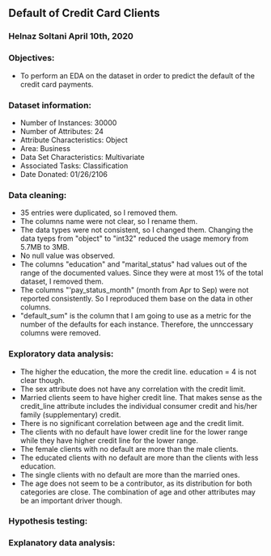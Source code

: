 ## Default of Credit Card Clients
### Helnaz Soltani            April 10th, 2020


### Objectives:
- To perform an EDA on the dataset in order to predict the default of the credit card payments.

### Dataset information:
- Number of Instances: 30000
- Number of Attributes: 24
- Attribute Characteristics: Object
- Area: Business
- Data Set Characteristics: Multivariate
- Associated Tasks: Classification
- Date Donated: 01/26/2106

### Data cleaning:
- 35 entries were duplicated, so I removed them.
- The columns name were not clear, so I rename them.
- The data types were not consistent, so I changed them. Changing the data tyeps from "object" to "int32" reduced the usage memory from 5.7MB to 3MB.
- No null value was observed.
- The columns "education" and "marital_status" had values out of the range of the documented values. Since they were at most 1% of the total dataset, I removed them.
- The columns "'pay_status_month" (month from Apr to Sep) were not reported consistently. So I reproduced them base on the data in other columns.
- "default_sum" is the column that I am going to use as a metric for the number of the defaults for each instance. Therefore, the unnccessary columns were removed.

### Exploratory data analysis:
- The higher the education, the more the credit line. education = 4 is not clear though.
- The sex attribute does not have any correlation with the credit limit.
- Married clients seem to have higher credit line. That makes sense as the credit_line attribute includes the individual consumer credit and his/her family (supplementary) credit.
- There is no significant correlation between age and the credit limit.
- The clients with no default have lower credit line for the lower range while they have higher credit line for the lower range.
- The female clients with no default are more than the male clients.
- The educated clients with no default are more than the clients with less education.
- The single clients with no default are more than the married ones.
- The age does not seem to be a contributor, as its distribution for both categories are close. The combination of age and other attributes may be an important driver though.

### Hypothesis testing:

### Explanatory data analysis:
